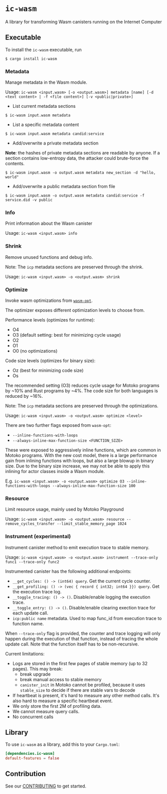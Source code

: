 # `ic-wasm`

A library for transforming Wasm canisters running on the Internet Computer

## Executable

To install the `ic-wasm` executable, run

```
$ cargo install ic-wasm
```

### Metadata

Manage metadata in the Wasm module.

Usage: `ic-wasm <input.wasm> [-o <output.wasm>] metadata [name] [-d <text content> | -f <file content>] [-v <public|private>]`

* List current metadata sections
```
$ ic-wasm input.wasm metadata
```

* List a specific metadata content
```
$ ic-wasm input.wasm metadata candid:service
```

* Add/overwrite a private metadata section

**Note**: the hashes of private metadata sections are readable by anyone. If a section contains low-entropy data, the attacker could brute-force the contents.
```
$ ic-wasm input.wasm -o output.wasm metadata new_section -d "hello, world"
```

* Add/overwrite a public metadata section from file
```
$ ic-wasm input.wasm -o output.wasm metadata candid:service -f service.did -v public
```

### Info

Print information about the Wasm canister

Usage: `ic-wasm <input.wasm> info`

### Shrink

Remove unused functions and debug info.

Note: The `icp` metadata sections are preserved through the shrink.

Usage: `ic-wasm <input.wasm> -o <output.wasm> shrink`

### Optimize

Invoke wasm optimizations from [`wasm-opt`](https://github.com/WebAssembly/binaryen).

The optimizer exposes different optimization levels to choose from.

Performance levels (optimizes for runtime):
- O4
- O3 (default setting: best for minimizing cycle usage)
- O2
- O1
- O0 (no optimizations)

Code size levels (optimizes for binary size):
- Oz (best for minimizing code size)
- Os

The recommended setting (O3) reduces cycle usage for Motoko programs by ~10% and  Rust programs by ~4%. The code size for both languages is reduced by ~16%.

Note: The `icp` metadata sections are preserved through the optimizations.

Usage: `ic-wasm <input.wasm> -o <output.wasm> optimize <level>`

There are two further flags exposed from `wasm-opt`:
- `--inline-functions-with-loops`
- `--always-inline-max-function-size <FUNCTION_SIZE>`

These were exposed to aggressively inline functions, which are common in Motoko programs. With the new cost model, there is a large performance gain from inlining functions with loops, but also a large blowup in binary size. Due to the binary size increase, we may not be able to apply this inlining for actor classes inside a Wasm module.

E.g.
`ic-wasm <input.wasm> -o <output.wasm> optimize O3 --inline-functions-with-loops --always-inline-max-function-size 100`

### Resource

Limit resource usage, mainly used by Motoko Playground

Usage: `ic-wasm <input.wasm> -o <output.wasm> resource --remove_cycles_transfer --limit_stable_memory_page 1024`

### Instrument (experimental)

Instrument canister method to emit execution trace to stable memory.

Usage: `ic-wasm <input.wasm> -o <output.wasm> instrument --trace-only func1 --trace-only func2`

Instrumented canister has the following additional endpoints:

* `__get_cycles: () -> (int64) query`. Get the current cycle counter.
* `__get_profiling: () -> (vec { record { int32; int64 }}) query`. Get the execution trace log.
* `__toggle_tracing: () -> ()`. Disable/enable logging the execution trace.
* `__toggle_entry: () -> ()`. Disable/enable clearing exection trace for each update call.
* `icp:public name` metadata. Used to map func_id from execution trace to function name.

When `--trace-only` flag is provided, the counter and trace logging will only happen during the execution of that function, instead of tracing the whole update call. Note that the function itself has to be non-recursive.

Current limitations:

* Logs are stored in the first few pages of stable memory (up to 32 pages). This may break:
  + break upgrade
  + break manual access to stable memory
  + `canister_init` in Motoko cannot be profiled, because it uses `stable_size` to decide if there are stable vars to decode
* If heartbeat is present, it's hard to measure any other method calls. It's also hard to measure a specific heartbeat event.
* We only store the first 2M of profiling data.
* We cannot measure query calls.
* No concurrent calls

## Library

To use `ic-wasm` as a library, add this to your `Cargo.toml`:

```toml
[dependencies.ic-wasm]
default-features = false
```

## Contribution

See our [CONTRIBUTING](.github/CONTRIBUTING.md) to get started.
